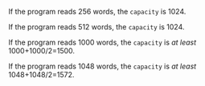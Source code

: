 If the program reads 256 words, the `capacity` is 1024.

If the program reads 512 words, the `capacity` is 1024.

If the program reads 1000 words, the `capacity` is *at least* 1000+1000/2=1500.

If the program reads 1048 words, the `capacity` is *at least* 1048+1048/2=1572.
